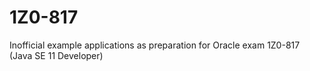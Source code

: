 # 1Z0-817
Inofficial example applications as preparation for Oracle exam 1Z0-817 (Java SE 11 Developer)
